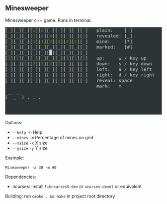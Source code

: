 Minesweeper
-

Minesweeper c++ game.
Runs in terminal.

![](Minesweeper.png)

Options:
- `--help` `-h` Help
- `--mines` `-m` Percentage of mines on grid
- `--xsize` `-x` X size
- `--ysize` `-y` Y size

Example:
```
Minesweeper -x 30 -m 40
```

Dependencies:
- ncurses: install `libncurses5-dev` or `ncurses-devel` or equivalent

Building:
run `cmake . && make` in project root directory